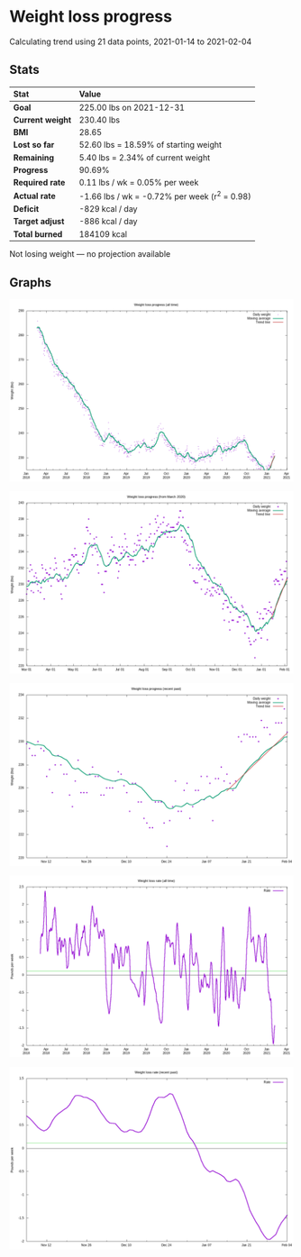 # Weight loss progress

Calculating trend using 21 data points, 2021-01-14 to 2021-02-04

## Stats

Stat|Value
:-|:-
**Goal**|225.00 lbs on 2021-12-31
**Current weight**|230.40 lbs
**BMI**|28.65
**Lost so far**|52.60 lbs = 18.59% of starting weight
**Remaining**|5.40 lbs =  2.34% of current  weight
**Progress**|90.69%
**Required rate**|0.11 lbs / wk = 0.05% per week
**Actual rate**|-1.66 lbs / wk = -0.72% per week  (r<sup>2</sup> = 0.98)
**Deficit**|-829 kcal / day
**Target adjust**|-886 kcal / day
**Total burned**|184109 kcal

Not losing weight &mdash; no projection available

## Graphs

![](weight-graph-alltime.png)

![](weight-graph-covid.png)

![](weight-graph-recent.png)

![](rate-graph-alltime.png)

![](rate-graph-recent.png)
